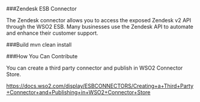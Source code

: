 ###Zendesk ESB Connector

The Zendesk connector allows you to access the exposed Zendesk v2 API through the WSO2 ESB. Many businesses use the Zendesk API to automate and enhance their customer support. 

###Build
mvn clean install

###How You Can Contribute
   
   You can create a third party connector and publish in WSO2 Connector Store.
   
   https://docs.wso2.com/display/ESBCONNECTORS/Creating+a+Third+Party+Connector+and+Publishing+in+WSO2+Connector+Store